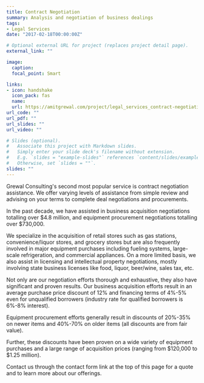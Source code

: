 ```yaml
---
title: Contract Negotiation
summary: Analysis and negotiation of business dealings
tags:
- Legal Services
date: "2017-02-18T00:00:00Z"

# Optional external URL for project (replaces project detail page).
external_link: ""

image:
  caption:
  focal_point: Smart

links:
- icon: handshake
  icon_pack: fas
  name:
  url: https://amitgrewal.com/project/legal_services_contract-negotiation/
url_code: ""
url_pdf: ""
url_slides: ""
url_video: ""

# Slides (optional).
#   Associate this project with Markdown slides.
#   Simply enter your slide deck's filename without extension.
#   E.g. `slides = "example-slides"` references `content/slides/example-slides.md`.
#   Otherwise, set `slides = ""`.
slides: ""
---
```


Grewal Consulting's second most popular service is contract negotiation assistance. We offer varying levels of assistance from simple review and advising on your terms to complete deal negotiations and procurements.

In the past decade, we have assisted in business acquisition negotiations totalling over $4.8 million, and equipment procurement negotiations totalling over $730,000.

We specialize in the acquisition of retail stores such as gas stations, convenience/liquor stores, and grocery stores but are also frequently involved in major equipment purchases including fueling systems, large-scale refrigeration, and commercial appliances. On a more limited basis, we also assist in licensing and intellectual property negotiations, mostly involving state business licenses like food, liquor, beer/wine, sales tax, etc.

Not only are our negotiation efforts thorough and exhaustive, they also have significant and proven results. Our business acquisition efforts result in an average purchase price discount of 12% and financing terms of 4%-5% even for unqualified borrowers (industry rate for qualified borrowers is 6%-8% interest).

Equipment procurement efforts generally result in discounts of 20%-35% on newer items and 40%-70% on older items (all discounts are from fair value).

Further, these discounts have been proven on a wide variety of equipment purchases and a large range of acquisition prices (ranging from $120,000 to $1.25 million).

Contact us through the contact form link at the top of this page for a quote and to learn more about our offerings.
